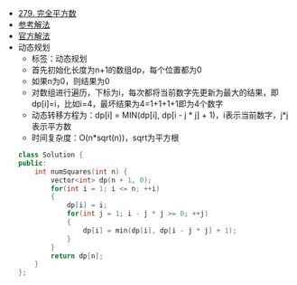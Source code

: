 - [279. 完全平方数](https://leetcode-cn.com/problems/perfect-squares/)
- [参考解法](https://www.cnblogs.com/grandyang/p/4800552.html)
- [官方解法](https://leetcode-cn.com/problems/perfect-squares/solution/hua-jie-suan-fa-279-wan-quan-ping-fang-shu-by-guan/)
- 动态规划
    + 标签：动态规划
    + 首先初始化长度为n+1的数组dp，每个位置都为0
    + 如果n为0，则结果为0
    + 对数组进行遍历，下标为i，每次都将当前数字先更新为最大的结果，即dp[i]=i，比如i=4，最坏结果为4=1+1+1+1即为4个数字
    + 动态转移方程为：dp[i] = MIN(dp[i], dp[i - j * j] + 1)，i表示当前数字，j*j表示平方数
    + 时间复杂度：O(n*sqrt(n))，sqrt为平方根
    ```C++
    class Solution {
    public:
        int numSquares(int n) {
            vector<int> dp(n + 1, 0);
            for(int i = 1; i <= n; ++i)
            {
                dp[i] = i;
                for(int j = 1; i - j * j >= 0; ++j)
                {
                    dp[i] = min(dp[i], dp[i - j * j] + 1);
                }
            }
            return dp[n];
        }
    };
    ```